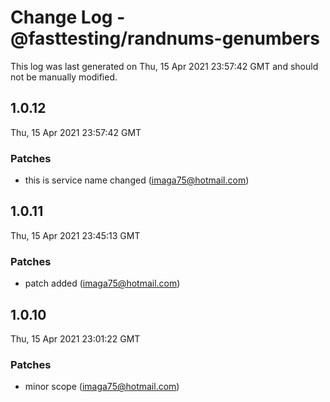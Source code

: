 # Change Log - @fasttesting/randnums-genumbers

This log was last generated on Thu, 15 Apr 2021 23:57:42 GMT and should not be manually modified.

<!-- Start content -->

## 1.0.12

Thu, 15 Apr 2021 23:57:42 GMT

### Patches

- this is service name changed (imaga75@hotmail.com)

## 1.0.11

Thu, 15 Apr 2021 23:45:13 GMT

### Patches

- patch added (imaga75@hotmail.com)

## 1.0.10

Thu, 15 Apr 2021 23:01:22 GMT

### Patches

- minor scope (imaga75@hotmail.com)
